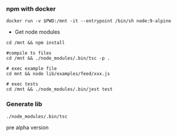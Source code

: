 ### npm with docker

````
docker run -v $PWD:/mnt -it --entrypoint /bin/sh node:9-alpine
````

- Get node modules

```
cd /mnt && npm install
```


```
#compile ts files
cd /mnt && ./node_modules/.bin/tsc -p .

# exec example file
cd mnt && node lib/examples/feed/xxx.js

# exec tests
cd /mnt && ./node_modules/.bin/jest test
```




### Generate lib
 ````
./node_modules/.bin/tsc
````

pre alpha version